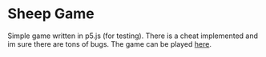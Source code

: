 # Sheep Game

Simple game written in p5.js (for testing). There is a cheat implemented and im sure there are tons of bugs. The game can be played [here](https://dcts.github.io/sheep-game).